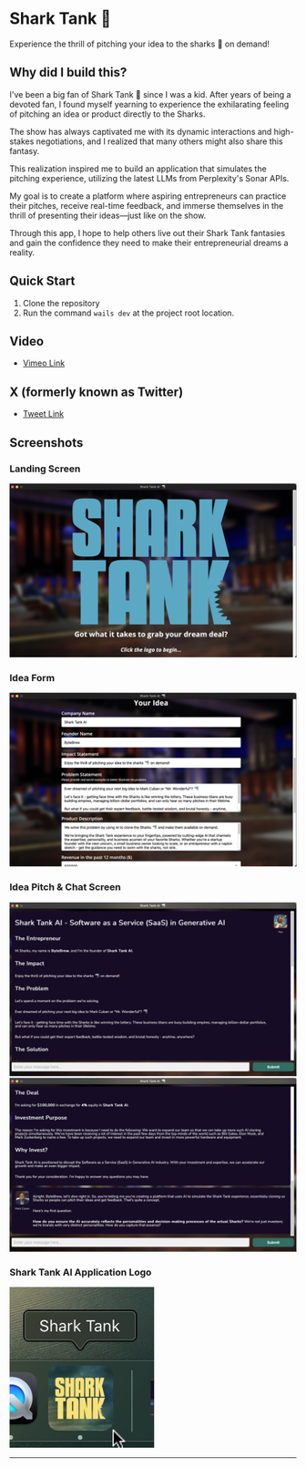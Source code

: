 # Shark Tank 🦈

 Experience the thrill of pitching your idea to the sharks 🦈 on demand!

## Why did I build this?

I've been a big fan of Shark Tank 🦈 since I was a kid. After years of being a devoted fan, I found myself yearning to experience the exhilarating feeling of pitching an idea or product directly to the Sharks.

The show has always captivated me with its dynamic interactions and high-stakes negotiations, and I realized that many others might also share this fantasy.

This realization inspired me to build an application that simulates the pitching experience, utilizing the latest LLMs from Perplexity's Sonar APIs.

My goal is to create a platform where aspiring entrepreneurs can practice their pitches, receive real-time feedback, and immerse themselves in the thrill of presenting their ideas—just like on the show.

Through this app, I hope to help others live out their Shark Tank fantasies and gain the confidence they need to make their entrepreneurial dreams a reality.

## Quick Start

1. Clone the repository
1. Run the command `wails dev` at the project root location.

## Video

* [Vimeo Link](https://vimeo.com/1062106020?share=copy)

## X (formerly known as Twitter)

* [Tweet Link](https://x.com/Elixir_Exchange/status/1896624007069548544)

## Screenshots

### Landing Screen

![Landing page of Shark Tank AI application](./screenshots/screenshot-1.png)

### Idea Form

![Idea submission form interface](./screenshots/screenshot-2.png)

### Idea Pitch & Chat Screen

![Pitch presentation view](./screenshots/screenshot-3.png)
![Chat interaction with AI sharks](./screenshots/screenshot-4.png)

### Shark Tank AI Application Logo

![Shark Tank AI Application Logo](./screenshots/logo.png)

---
